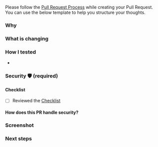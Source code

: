 Please follow the [Pull Request Process](https://backstage.iad.w10e.com/docs/default/component/eng-handbook/practices-processes/pull-request-reviews/#pull-request-process) while creating your Pull Request. You can use the below template to help you structure your thoughts.

### Why

<!-- Replace with a short description of why is this change required. The “why” tells us what business or engineering goal this change achieves. The “why” is a chance to explain both the engineering goal and some business objective that is satisfied or moved along. This is also the record of the company's decision-making process, beneficial when looking back. -->

### What is changing

<!-- Replace with a short description what is being modified. At a high level, you let the reviewer know the overall effect of the PR. What approach did you take to solve the problem? What could go wrong? -->

### How I tested

* <!-- Bullets for test cases covered -->

### Security 🛡 (required)
#### Checklist
<!-- Please review the checklist for any potential security risks/vulnerabilities  -->
- [ ] Reviewed the [Checklist](https://docs.google.com/document/d/1wT4XI3eaXkb_fWTF4gyKP_0HFjjznA4AkEII0W-imKo/edit)
#### How does this PR handle security?
<!--
What steps are you taking to ensure there are no vulnerabilities? Examples include:
"My PR is not logging any sensitive info"
"I'm doing the appropriate authentication & authorization checks"
-->

### Screenshot
<!-- If you can, provide a screenshot or a video of the changes as an image is worth a thousand words -->

### Next steps

<!-- If your PR is part of a few or a WIP, give context to reviewers -->

